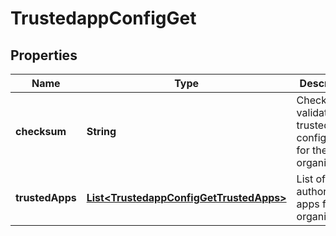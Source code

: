 # TrustedappConfigGet

## Properties
Name | Type | Description | Notes
------------ | ------------- | ------------- | -------------
**checksum** | **String** | Checksum to validate the trustedApp configuration for the organization | 
**trustedApps** | [**List&lt;TrustedappConfigGetTrustedApps&gt;**](TrustedappConfigGetTrustedApps.md) | List of authorized apps for the organization  | 
